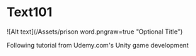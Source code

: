 # Text101

![Alt text](/Assets/prison word.pngraw=true "Optional Title")

Following tutorial from Udemy.com's Unity game development
